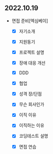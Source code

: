 ## 2022.10.19

- 면접 준비[엑심베이]
  - [x] 자기소개
  - [x] 지원동기
  - [x] 프로젝트 설명
  - [x] 장애 대응 개선
  - [x] DDD
  - [x] 협업
  - [x] 성격 장/단점
  - [x] 무슨 회사인가
  - [x] 이직 이유
  - [x] 이직하는 이유
  - [x] 코딩테스트 설명
  - [x] 면접 연습
  

